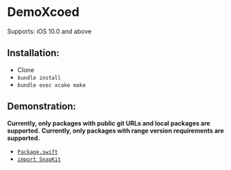 # DemoXcoed

Supports: iOS 10.0 and above

## Installation:

* Clone
* `bundle install`
* `bundle exec xcake make`

## Demonstration:

**Currently, only packages with public git URLs and local packages are supported.**
**Currently, only packages with range version requirements are supported.**

* [`Package.swift`](Package.swift)
* [`import SnapKit`](DemoXcoed/Helpers/Utilities/RootRouter.swift#L8)